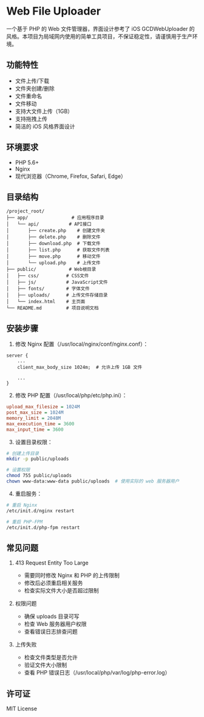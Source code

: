 # Web File Uploader

一个基于 PHP 的 Web 文件管理器，界面设计参考了 iOS GCDWebUploader 的风格。本项目为局域网内使用的简单工具项目，不保证稳定性，请谨慎用于生产环境。


## 功能特性

- 文件上传/下载
- 文件夹创建/删除
- 文件重命名
- 文件移动
- 支持大文件上传（1GB）
- 支持拖拽上传
- 简洁的 iOS 风格界面设计

## 环境要求

- PHP 5.6+
- Nginx
- 现代浏览器（Chrome, Firefox, Safari, Edge）

## 目录结构

```
/project_root/
├── app/                # 应用程序目录
│   └── api/           # API接口
│       ├── create.php    # 创建文件夹
│       ├── delete.php    # 删除文件
│       ├── download.php  # 下载文件
│       ├── list.php      # 获取文件列表
│       ├── move.php      # 移动文件
│       └── upload.php    # 上传文件
├── public/            # Web根目录
│   ├── css/          # CSS文件
│   ├── js/           # JavaScript文件
│   ├── fonts/        # 字体文件
│   ├── uploads/      # 上传文件存储目录
│   └── index.html    # 主页面
└── README.md         # 项目说明文档
```

## 安装步骤

1. 修改 Nginx 配置（/usr/local/nginx/conf/nginx.conf）：

```nginx
server {
    ...
    client_max_body_size 1024m;  # 允许上传 1GB 文件
    
    ...
}
```

2. 修改 PHP 配置（/usr/local/php/etc/php.ini）：

```ini
upload_max_filesize = 1024M
post_max_size = 1024M
memory_limit = 2048M
max_execution_time = 3600
max_input_time = 3600
```

3. 设置目录权限：

```bash
# 创建上传目录
mkdir -p public/uploads

# 设置权限
chmod 755 public/uploads
chown www-data:www-data public/uploads  # 使用实际的 web 服务器用户
```

4. 重启服务：

```bash
# 重启 Nginx
/etc/init.d/nginx restart

# 重启 PHP-FPM
/etc/init.d/php-fpm restart
```

## 常见问题

1. 413 Request Entity Too Large
   - 需要同时修改 Nginx 和 PHP 的上传限制
   - 修改后必须重启相关服务
   - 检查实际文件大小是否超过限制

2. 权限问题
   - 确保 uploads 目录可写
   - 检查 Web 服务器用户权限
   - 查看错误日志排查问题

3. 上传失败
   - 检查文件类型是否允许
   - 验证文件大小限制
   - 查看 PHP 错误日志（/usr/local/php/var/log/php-error.log）

## 许可证

MIT License
